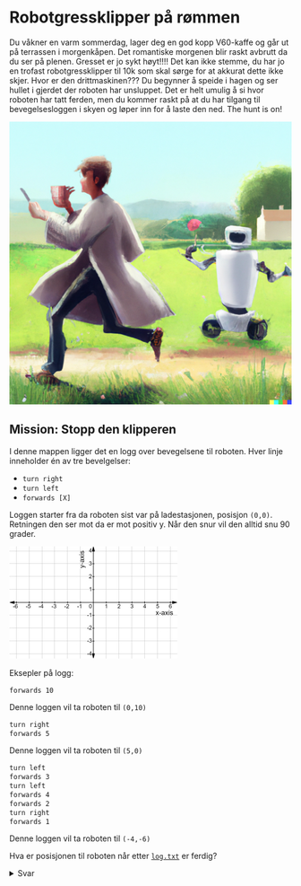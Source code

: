# Robotgressklipper på rømmen

Du våkner en varm sommerdag, lager deg en god kopp V60-kaffe og går ut på terrassen i morgenkåpen. Det romantiske morgenen blir raskt avbrutt da du ser på plenen. Gresset er jo sykt høyt!!!! Det kan ikke stemme, du har jo en trofast robotgressklipper til 10k som skal sørge for at akkurat dette ikke skjer. Hvor er den drittmaskinen??? Du begynner å speide i hagen og ser hullet i gjerdet der roboten har unsluppet. Det er helt umulig å si hvor roboten har tatt ferden, men du kommer raskt på at du har tilgang til bevegelsesloggen i skyen og løper inn for å laste den ned. The hunt is on!

![Roboten på rømmen](dallewalle.png)

## Mission: Stopp den klipperen

I denne mappen ligger det en logg over bevegelsene til roboten. Hver linje inneholder én av tre bevelgelser:
- `turn right`
- `turn left`
- `forwards [X]`

Loggen starter fra da roboten sist var på ladestasjonen, posisjon `(0,0)`. Retningen den ser mot da er mot positiv y. Når den snur vil den alltid snu 90 grader.

![Rutenett](rutenett.jpg)

Eksepler på logg:
```
forwards 10
```
Denne loggen vil ta roboten til `(0,10)`

```
turn right
forwards 5
```
Denne loggen vil ta roboten til `(5,0)`

```
turn left
forwards 3
turn left
forwards 4
forwards 2
turn right
forwards 1
```
Denne loggen vil ta roboten til `(-4,-6)`

Hva er posisjonen til roboten når etter [`log.txt`](log.txt) er ferdig?

<details>
    <summary>Svar</summary>
    (-127, 121)
</details>